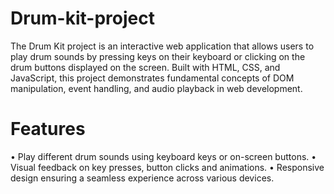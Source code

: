 # Drum-kit-project
The Drum Kit project is an interactive web application that allows users to play drum sounds by pressing keys on their keyboard or clicking on the drum buttons displayed on the screen. Built with HTML, CSS, and JavaScript, this project demonstrates fundamental concepts of DOM manipulation, event handling, and audio playback in web development.

# Features
• Play different drum sounds using keyboard keys or on-screen buttons.
• Visual feedback on key presses, button clicks and animations.
• Responsive design ensuring a seamless experience across various devices.
